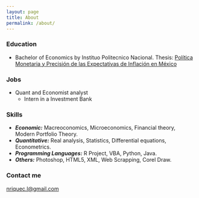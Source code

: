 ```yaml
---
layout: page
title: About
permalink: /about/
---
```

### Education
* Bachelor of Economics by Instituo Politecnico Nacional. Thesis: [Política Monetaria y Precisión de las Expectativas de Inflación en México](https://www.dropbox.com/s/ghges5sbkv5jcwv/Tesis.pdf?dl=0)
### Jobs
* Quant and Economist analyst
  * Intern in a Investment Bank

### Skills
* _**Economic:**_ Macreoconomics, Microeconomics, Financial theory, Modern Portfolio Theory. 
* _**Quantitative:**_ Real analysis, Statistics, Differential equations, Econometrics.
* _**Programming Languages:**_ R Project, VBA, Python, Java.
* _**Others:**_ Photoshop, HTML5, XML, Web Scrapping, Corel Draw.

### Contact me

[nriquec.l@gmail.com](nriquec.l@gmail.com)
